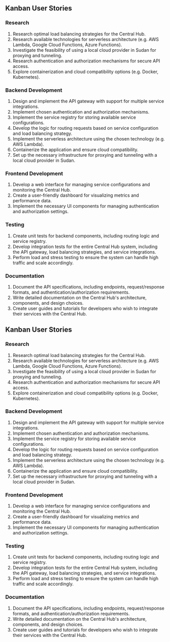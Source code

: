 ## Kanban User Stories

### Research

1. Research optimal load balancing strategies for the Central Hub.
2. Research available technologies for serverless architecture (e.g. AWS Lambda, Google Cloud Functions, Azure Functions).
3. Investigate the feasibility of using a local cloud provider in Sudan for proxying and tunneling.
4. Research authentication and authorization mechanisms for secure API access.
5. Explore containerization and cloud compatibility options (e.g. Docker, Kubernetes).

### Backend Development

1. Design and implement the API gateway with support for multiple service integrations.
2. Implement chosen authentication and authorization mechanisms.
3. Implement the service registry for storing available service configurations.
4. Develop the logic for routing requests based on service configuration and load balancing strategy.
5. Implement the serverless architecture using the chosen technology (e.g. AWS Lambda).
6. Containerize the application and ensure cloud compatibility.
7. Set up the necessary infrastructure for proxying and tunneling with a local cloud provider in Sudan.

### Frontend Development

1. Develop a web interface for managing service configurations and monitoring the Central Hub.
2. Create a user-friendly dashboard for visualizing metrics and performance data.
3. Implement the necessary UI components for managing authentication and authorization settings.

### Testing

1. Create unit tests for backend components, including routing logic and service registry.
2. Develop integration tests for the entire Central Hub system, including the API gateway, load balancing strategies, and service integrations.
3. Perform load and stress testing to ensure the system can handle high traffic and scale accordingly.

### Documentation

1. Document the API specifications, including endpoints, request/response formats, and authentication/authorization requirements.
2. Write detailed documentation on the Central Hub's architecture, components, and design choices.
3. Create user guides and tutorials for developers who wish to integrate their services with the Central Hub.
## Kanban User Stories

### Research

1. Research optimal load balancing strategies for the Central Hub.
2. Research available technologies for serverless architecture (e.g. AWS Lambda, Google Cloud Functions, Azure Functions).
3. Investigate the feasibility of using a local cloud provider in Sudan for proxying and tunneling.
4. Research authentication and authorization mechanisms for secure API access.
5. Explore containerization and cloud compatibility options (e.g. Docker, Kubernetes).

### Backend Development

1. Design and implement the API gateway with support for multiple service integrations.
2. Implement chosen authentication and authorization mechanisms.
3. Implement the service registry for storing available service configurations.
4. Develop the logic for routing requests based on service configuration and load balancing strategy.
5. Implement the serverless architecture using the chosen technology (e.g. AWS Lambda).
6. Containerize the application and ensure cloud compatibility.
7. Set up the necessary infrastructure for proxying and tunneling with a local cloud provider in Sudan.

### Frontend Development

1. Develop a web interface for managing service configurations and monitoring the Central Hub.
2. Create a user-friendly dashboard for visualizing metrics and performance data.
3. Implement the necessary UI components for managing authentication and authorization settings.

### Testing

1. Create unit tests for backend components, including routing logic and service registry.
2. Develop integration tests for the entire Central Hub system, including the API gateway, load balancing strategies, and service integrations.
3. Perform load and stress testing to ensure the system can handle high traffic and scale accordingly.

### Documentation

1. Document the API specifications, including endpoints, request/response formats, and authentication/authorization requirements.
2. Write detailed documentation on the Central Hub's architecture, components, and design choices.
3. Create user guides and tutorials for developers who wish to integrate their services with the Central Hub.
